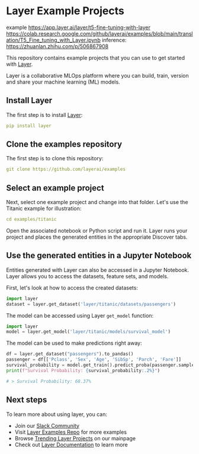 # Layer Example Projects
example https://app.layer.ai/layer/t5-fine-tuning-with-layer 
https://colab.research.google.com/github/layerai/examples/blob/main/translation/T5_Fine_tuning_with_Layer.ipynb
inference: https://zhuanlan.zhihu.com/p/506867908

This repository contains example projects that you can use to get started with [Layer](https://layer.ai).

Layer is a collaborative MLOps platform where you can build, train, version and share your machine learning (ML) models.

## Install Layer

The first step is to install [Layer](https://docs.layer.ai/docs/installation):

```yaml
pip install layer
```

## Clone the examples repository

The first step is to clone this repository:

```yaml
git clone https://github.com/layerai/examples
```

## Select an example project

Next, select one example project and change into that folder. Let's use the Titanic example for illustration:

```yaml
cd examples/titanic
```

Open the associated notebook or Python script and run it. Layer runs your project and places the generated entities in the appropriate Discover tabs.

## Use the generated entities in a Jupyter Notebook

Entities generated with Layer can also be accessed in a Jupyter Notebook. Layer allows you to access the datasets, feature sets, and models.

First, let's look at how to access the created datasets:

```python
import layer
dataset = layer.get_dataset('layer/titanic/datasets/passengers')
```

The model can be accessed using Layer `get_model` function:

```python
import layer
model = layer.get_model('layer/titanic/models/survival_model')
```

The model can be used to make predictions right away:

```python
df = layer.get_dataset("passengers").to_pandas()
passenger = df[['Pclass', 'Sex', 'Age', 'SibSp', 'Parch', 'Fare']]
survival_probability = model.get_train().predict_proba(passenger.sample())[0][1]
print(f"Survival Probability: {survival_probability:.2%}")

# > Survival Probability: 68.37%
```

## Next steps

To learn more about using layer, you can:

- Join our [Slack Community ](https://bit.ly/layercommunityslack)
- Visit [Layer Examples Repo](https://github.com/layerai/examples) for more examples
- Browse [Trending Layer Projects](https://layer.ai) on our mainpage
- Check out [Layer Documentation](https://docs.layer.ai) to learn more

